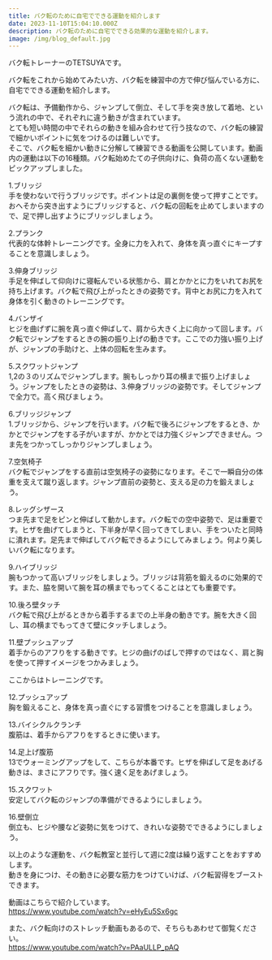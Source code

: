 ```yaml
---
title: バク転のために自宅でできる運動を紹介します
date: 2023-11-10T15:04:10.000Z
description: バク転のために自宅でできる効果的な運動を紹介します。
image: /img/blog_default.jpg
---
```

バク転トレーナーのTETSUYAです。

バク転をこれから始めてみたい方、バク転を練習中の方で伸び悩んでいる方に、自宅でできる運動を紹介します。

バク転は、予備動作から、ジャンプして倒立、そして手を突き放して着地、という流れの中で、それぞれに違う動きが含まれています。\
とても短い時間の中でそれらの動きを組み合わせて行う技なので、バク転の練習で細かいポイントに気をつけるのは難しいです。\
そこで、バク転を細かい動きに分解して練習できる動画を公開しています。動画内の運動は以下の16種類。バク転始めたての子供向けに、負荷の高くない運動をピックアップしました。

1.ブリッジ\
手を使わないで行うブリッジです。ポイントは足の裏側を使って押すことです。おへそから突き出すようにブリッジすると、バク転の回転を止めてしまいますので、足で押し出すようにブリッジしましょう。

2.プランク\
代表的な体幹トレーニングです。全身に力を入れて、身体を真っ直ぐにキープすることを意識しましょう。

3.伸身ブリッジ\
手足を伸ばして仰向けに寝転んでいる状態から、肩とかかとに力をいれてお尻を持ち上げます。バク転で飛び上がったときの姿勢です。背中とお尻に力を入れて身体を引く動きのトレーニングです。

4.バンザイ\
ヒジを曲げずに腕を真っ直ぐ伸ばして、肩から大きく上に向かって回します。バク転でジャンプをするときの腕の振り上げの動きです。ここでの力強い振り上げが、ジャンプの手助けと、上体の回転を生みます。

5.スクワットジャンプ\
1,2の３のリズムでジャンプします。腕もしっかり耳の横まで振り上げましょう。ジャンプをしたときの姿勢は、3.伸身ブリッジの姿勢です。そしてジャンプで全力で。高く飛びましょう。

6.ブリッジジャンプ\
1.ブリッジから、ジャンプを行います。バク転で後ろにジャンプをするとき、かかとでジャンプをする子がいますが、かかとでは力強くジャンプできません。つま先をつかってしっかりジャンプしましょう。

7.空気椅子\
バク転でジャンプをする直前は空気椅子の姿勢になります。そこで一瞬自分の体重を支えて蹴り返します。ジャンプ直前の姿勢と、支える足の力を鍛えましょう。

8.レッグシザース\
つま先まで足をピンと伸ばして動かします。バク転での空中姿勢で、足は重要です。ヒザを曲げてしまうと、下半身が早く回ってきてしまい、手をついたと同時に潰れます。足先まで伸ばしてバク転できるようにしてみましょう。何より美しいバク転になります。

9.ハイブリッジ\
腕もつかって高いブリッジをしましょう。ブリッジは背筋を鍛えるのに効果的です。また、脇を開いて腕を耳の横までもってくることはとても重要です。

10.後ろ壁タッチ\
バク転で飛び上がるときから着手するまでの上半身の動きです。腕を大きく回し、耳の横までもってきて壁にタッチしましょう。

11.壁プッシュアップ\
着手からのアフりをする動きです。ヒジの曲げのばしで押すのではなく、肩と胸を使って押すイメージをつかみましょう。

ここからはトレーニングです。

12.プッシュアップ\
胸を鍛えること、身体を真っ直ぐにする習慣をつけることを意識しましょう。

13.バイシクルクランチ\
腹筋は、着手からアフりをするときに使います。

14.足上げ腹筋\
13でウォーミングアップをして、こちらが本番です。ヒザを伸ばして足をあげる動きは、まさにアフりです。強く速く足をあげましょう。

15.スクワット\
安定してバク転のジャンプの準備ができるようにしましょう。

16.壁倒立\
倒立も、ヒジや腰など姿勢に気をつけて、きれいな姿勢でできるようにしましょう。

以上のような運動を、バク転教室と並行して週に2度は繰り返すことをおすすめします。\
動きを身につけ、その動きに必要な筋力をつけていけば、バク転習得をブーストできます。

動画はこちらで紹介しています。\
https://www.youtube.com/watch?v=eHyEu5Sx6gc

また、バク転向けのストレッチ動画もあるので、そちらもあわせて御覧ください。\
https://www.youtube.com/watch?v=PAaULLP_pAQ